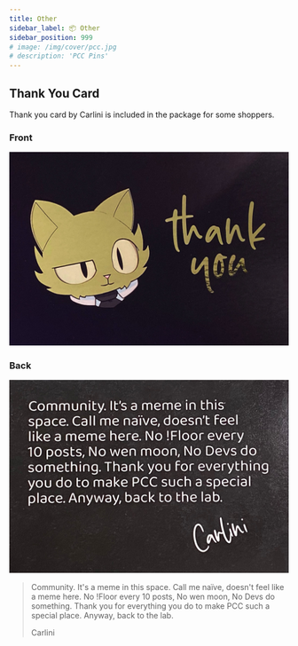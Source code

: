 ```yaml
---
title: Other
sidebar_label: 📦 Other
sidebar_position: 999
# image: /img/cover/pcc.jpg
# description: 'PCC Pins'
---
```


## Thank You Card

Thank you card by Carlini is included in the package for some shoppers.

### Front

![PCC Thank You Card](./assets/other/thank-you-card-a.jpg)

### Back

![PCC Thank You Card](./assets/other/thank-you-card-b.jpg)

> Community. It's a meme in this space. Call me naïve, doesn't feel like a meme here. No !Floor every 10 posts, No wen moon, No Devs do something. Thank you for everything you do to make PCC such a special place. Anyway, back to the lab.
>
> Carlini

